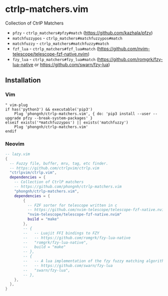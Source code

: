 # ctrlp-matchers.vim

Collection of CtrlP Matchers

- `pfzy` - `ctrlp_matchers#pfzy#match` (https://github.com/kazhala/pfzy)
- `matchfuzzypos` - `ctrlp_matchers#matchfuzzypos#match`
- `matchfuzzy` - `ctrlp_matchers#matchfuzzy#match`
- `fzf_lua` - `ctrlp_matchers#fzf_lua#match` (https://github.com/nvim-telescope/telescope-fzf-native.nvim)
- `fzy_lua` - `ctrlp_matchers#fzy_lua#match` (https://github.com/romgrk/fzy-lua-native or https://github.com/swarn/fzy-lua)

## Installation

### Vim

```vim
" vim-plug
if has('python3') && executable('pip3')
    Plug 'phongnh/ctrlp-matchers.vim', { do: 'pip3 install --user --upgrade pfzy --break-system-packages' }
elseif exists('*matchfuzzypos') || exists('matchfuzzy')
    Plug 'phongnh/ctrlp-matchers.vim'
endif
```

### Neovim

```lua
-- lazy.vim
{
  -- Fuzzy file, buffer, mru, tag, etc finder.
  -- https://github.com/ctrlpvim/ctrlp.vim
  "ctrlpvim/ctrlp.vim",
  dependencies = {
    -- Collection of CtrlP matchers
    -- https://github.com/phongnh/ctrlp-matchers.vim
    "phongnh/ctrlp-matchers.vim",
    dependencies = {
        {
          -- FZF sorter for telescope written in c
          -- https://github.com/nvim-telescope/telescope-fzf-native.nvim
          "nvim-telescope/telescope-fzf-native.nvim"
          build = "make"
        },
        -- {
        --   -- Luajit FFI bindings to FZY
        --   -- https://github.com/romgrk/fzy-lua-native
        --   "romgrk/fzy-lua-native",
        --   build = "make"
        -- },
        -- {
        --   -- A lua implementation of the fzy fuzzy matching algorithm
        --   -- https://github.com/swarn/fzy-lua
        --   "swarn/fzy-lua",
        -- },
    },
  },
}
```
